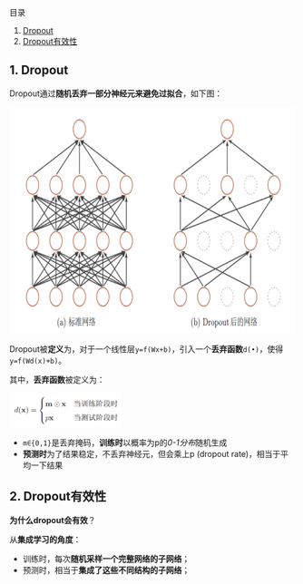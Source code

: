 目录
1. [Dropout](#1-dropout)
2. [Dropout有效性](#2-dropout)

## 1. Dropout
Dropout通过**随机丢弃一部分神经元来避免过拟合**，如下图：

<img height="400" src="images/dropout.png"/>

Dropout被**定义**为，对于一个线性层`y=f(Wx+b)`，引入一个**丢弃函数**`d(•)`，使得`y=f(Wd(x)+b)`。

其中，**丢弃函数**被定义为：

<img height="60" src="images/dropout-drop-func.png"/>

- `m∈{0,1}`是丢弃掩码，**训练时**以概率为p的*0-1分布*随机生成
- **预测时**为了结果稳定，不丢弃神经元，但会乘上p (dropout rate)，相当于平均一下结果

## 2. Dropout有效性
**为什么dropout会有效**？

从**集成学习的角度**：
- 训练时，每次**随机采样一个完整网络的子网络**；
- 预测时，相当于**集成了这些不同结构的子网络**；
